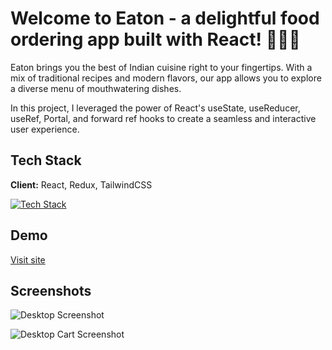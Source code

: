 # Welcome to Eaton - a delightful food ordering app built with React! 🍔🍕🍜

Eaton brings you the best of Indian cuisine right to your fingertips. With a mix of traditional recipes and modern flavors, our app allows you to explore a diverse menu of mouthwatering dishes.

In this project, I leveraged the power of React's useState, useReducer, useRef, Portal, and forward ref hooks to create a seamless and interactive user experience.

## Tech Stack

**Client:**
React, Redux, TailwindCSS

[![Tech Stack](https://skillicons.dev/icons?i=react,redux,tailwind)](https://skillicons.dev)

## Demo

[Visit site](https://eaton-react.netlify.app/)

## Screenshots

![Desktop Screenshot](https://images2.imgbox.com/6b/a6/bMxQYH3f_o.png)

![Desktop Cart Screenshot](https://images2.imgbox.com/52/b9/4MO5uV1R_o.png)
